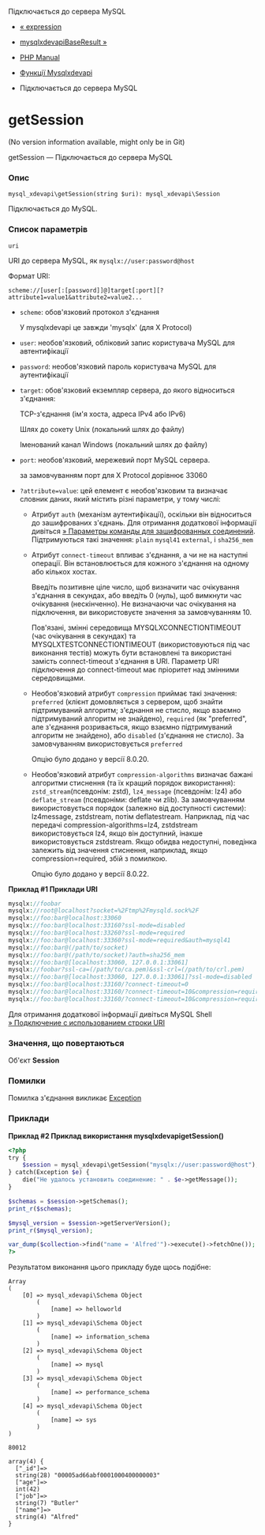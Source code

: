 Підключається до сервера MySQL

-   [« expression](function.mysql-xdevapi-expression.html)
    
-   [mysqlxdevapiBaseResult »](class.mysql-xdevapi-baseresult.html)
    
-   [PHP Manual](index.html)
    
-   [Функції Mysqlxdevapi](ref.mysql-xdevapi.html)
    
-   Підключається до сервера MySQL
    

# getSession

(No version information available, might only be in Git)

getSession — Підключається до сервера MySQL

### Опис

```methodsynopsis
mysql_xdevapi\getSession(string $uri): mysql_xdevapi\Session
```

Підключається до MySQL.

### Список параметрів

`uri`

URI до сервера MySQL, як `mysqlx://user:password@host`

Формат URI:

`scheme://[user[:[password]]@]target[:port][?attribute1=value1&attribute2=value2...`

-   `scheme`: обов'язковий протокол з'єднання
    
    У mysqlxdevapi це завжди 'mysqlx' (для X Protocol)
    
-   `user`: необов'язковий, обліковий запис користувача MySQL для автентифікації
    
-   `password`: необов'язковий пароль користувача MySQL для аутентифікації
    
-   `target`: обов'язковий екземпляр сервера, до якого відноситься з'єднання:
    
    TCP-з'єднання (ім'я хоста, адреса IPv4 або IPv6)
    
    Шлях до сокету Unix (локальний шлях до файлу)
    
    Іменований канал Windows (локальний шлях до файлу)
    
-   `port`: необов'язковий, мережевий порт MySQL сервера.
    
    за замовчуванням порт для X Protocol дорівнює 33060
    
-   `?attribute=value`: цей елемент є необов'язковим та визначає словник даних, який містить різні параметри, у тому числі:
    
    -   Атрибут `auth` (механізм аутентифікації), оскільки він відноситься до зашифрованих з'єднань. Для отримання додаткової інформації дивіться [» Параметры команды для зашифрованных соединений](https://dev.mysql.com/doc/refman/8.0/en/encrypted-connection-options.html). Підтримуються такі значення: `plain` `mysql41` `external`, і `sha256_mem`
        
    -   Атрибут `connect-timeout` впливає з'єднання, а чи не на наступні операції. Він встановлюється для кожного з'єднання на одному або кількох хостах.
        
        Введіть позитивне ціле число, щоб визначити час очікування з'єднання в секундах, або введіть 0 (нуль), щоб вимкнути час очікування (нескінченно). Не визначаючи час очікування на підключення, ви використовуєте значення за замовчуванням 10.
        
        Пов'язані, змінні середовища MYSQLXCONNECTIONTIMEOUT (час очікування в секундах) та MYSQLXTESTCONNECTIONTIMEOUT (використовуються під час виконання тестів) можуть бути встановлені та використані замість connect-timeout з'єднання в URI. Параметр URI підключення до connect-timeout має пріоритет над змінними середовищами.
        
    -   Необов'язковий атрибут `compression` приймає такі значення: `preferred` (клієнт домовляється з сервером, щоб знайти підтримуваний алгоритм; з'єднання не стисло, якщо взаємно підтримуваний алгоритм не знайдено), `required` (як "preferred", але з'єднання розривається, якщо взаємно підтримуваний алгоритм не знайдено), або `disabled` (з'єднання не стисло). За замовчуванням використовується `preferred`
        
        Опцію було додано у версії 8.0.20.
        
    -   Необов'язковий атрибут `compression-algorithms` визначає бажані алгоритми стиснення (та їх кращий порядок використання): `zstd_stream`(псевдонім: zstd), `lz4_message` (псевдонім: lz4) або `deflate_stream` (псевдоніми: deflate чи zlib). За замовчуванням використовується порядок (залежно від доступності системи): lz4message, zstdstream, потім deflatestream. Наприклад, під час передачі compression-algorithms=lz4, zstdstream використовується lz4, якщо він доступний, інакше використовується zstdstream. Якщо обидва недоступні, поведінка залежить від значення стиснення, наприклад, якщо compression=required, збій з помилкою.
        
        Опцію було додано у версії 8.0.22.
        

**Приклад #1 Приклади URI**

```php
mysqlx://foobar
mysqlx://root@localhost?socket=%2Ftmp%2Fmysqld.sock%2F
mysqlx://foo:bar@localhost:33060
mysqlx://foo:bar@localhost:33160?ssl-mode=disabled
mysqlx://foo:bar@localhost:33260?ssl-mode=required
mysqlx://foo:bar@localhost:33360?ssl-mode=required&auth=mysql41
mysqlx://foo:bar@(/path/to/socket)
mysqlx://foo:bar@(/path/to/socket)?auth=sha256_mem
mysqlx://foo:bar@[localhost:33060, 127.0.0.1:33061]
mysqlx://foobar?ssl-ca=(/path/to/ca.pem)&ssl-crl=(/path/to/crl.pem)
mysqlx://foo:bar@[localhost:33060, 127.0.0.1:33061]?ssl-mode=disabled
mysqlx://foo:bar@localhost:33160/?connect-timeout=0
mysqlx://foo:bar@localhost:33160/?connect-timeout=10&compression=required
mysqlx://foo:bar@localhost:33160/?connect-timeout=10&compression=required&compression-algorithms=[lz4,zstd_stream]
```

Для отримання додаткової інформації дивіться MySQL Shell [» Подключение с использованием строки URI](https://dev.mysql.com/doc/refman/8.0/en/mysql-shell-connection-using-uri.html)

### Значення, що повертаються

Об'єкт **Session**

### Помилки

Помилка з'єднання викликає [Exception](class.exception.html)

### Приклади

**Приклад #2 Приклад використання **mysqlxdevapigetSession()****

```php
<?php
try {
    $session = mysql_xdevapi\getSession("mysqlx://user:password@host");
} catch(Exception $e) {
    die("Не удалось установить соединение: " . $e->getMessage());
}

$schemas = $session->getSchemas();
print_r($schemas);

$mysql_version = $session->getServerVersion();
print_r($mysql_version);

var_dump($collection->find("name = 'Alfred'")->execute()->fetchOne());
?>
```

Результатом виконання цього прикладу буде щось подібне:

```
Array
(
    [0] => mysql_xdevapi\Schema Object
        (
            [name] => helloworld
        )
    [1] => mysql_xdevapi\Schema Object
        (
            [name] => information_schema
        )
    [2] => mysql_xdevapi\Schema Object
        (
            [name] => mysql
        )
    [3] => mysql_xdevapi\Schema Object
        (
            [name] => performance_schema
        )
    [4] => mysql_xdevapi\Schema Object
        (
            [name] => sys
        )
)

80012

array(4) {
  ["_id"]=>
  string(28) "00005ad66abf0001000400000003"
  ["age"]=>
  int(42)
  ["job"]=>
  string(7) "Butler"
  ["name"]=>
  string(4) "Alfred"
}
```